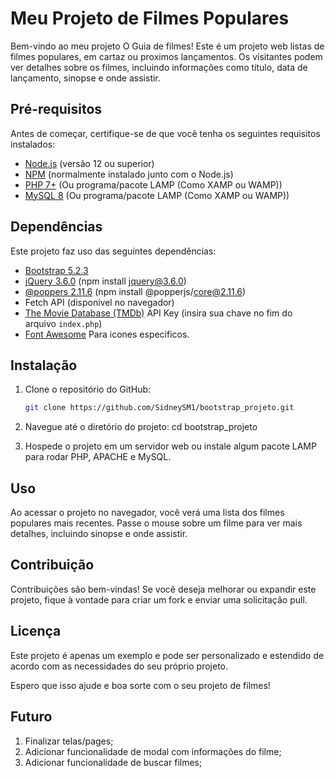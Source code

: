 # Meu Projeto de Filmes Populares

Bem-vindo ao meu projeto O Guia de filmes! Este é um projeto web listas de filmes populares, em cartaz ou proximos lançamentos. Os visitantes podem ver detalhes sobre os filmes, incluindo informações como título, data de lançamento, sinopse e onde assistir.

## Pré-requisitos

Antes de começar, certifique-se de que você tenha os seguintes requisitos instalados:

- [Node.js](https://nodejs.org/) (versão 12 ou superior)
- [NPM](https://www.npmjs.com/) (normalmente instalado junto com o Node.js)
- [PHP 7+](https://www.php.net/downloads.php) (Ou programa/pacote LAMP (Como XAMP ou WAMP))
- [MySQL 8](https://www.mysql.com/downloads/) (Ou programa/pacote LAMP (Como XAMP ou WAMP))

## Dependências

Este projeto faz uso das seguintes dependências:

- [Bootstrap 5.2.3](https://getbootstrap.com/docs/5.2/)
- [jQuery 3.6.0](https://blog.jquery.com/2021/03/02/jquery-3-6-0-released/) (npm install jquery@3.6.0)
- [@poppers 2.11.6](https://www.npmjs.com/package/@popperjs/core) (npm install @popperjs/core@2.11.6)
- Fetch API (disponível no navegador)
- [The Movie Database (TMDb)](https://developer.themoviedb.org/reference/intro/getting-started) API Key (insira sua chave no fim do arquivo `index.php`)
- [Font Awesome](https://fontawesome.com/start) Para icones especificos.


## Instalação

1. Clone o repositório do GitHub:

   ```bash
   git clone https://github.com/SidneySM1/bootstrap_projeto.git

2. Navegue até o diretório do projeto:
    cd bootstrap_projeto
    
3. Hospede o projeto em um servidor web ou instale algum pacote LAMP para rodar PHP, APACHE e MySQL.

## Uso
Ao acessar o projeto no navegador, você verá uma lista dos filmes populares mais recentes. Passe o mouse sobre um filme para ver mais detalhes, incluindo sinopse e onde assistir.

## Contribuição
Contribuições são bem-vindas! Se você deseja melhorar ou expandir este projeto, fique à vontade para criar um fork e enviar uma solicitação pull.

## Licença
Este projeto é apenas um exemplo e pode ser personalizado e estendido de acordo com as necessidades do seu próprio projeto.

Espero que isso ajude e boa sorte com o seu projeto de filmes!



## Futuro
1. Finalizar telas/pages;
2. Adicionar funcionalidade de modal com informações do filme;
3. Adicionar funcionalidade de buscar filmes;